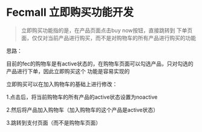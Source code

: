 Fecmall 立即购买功能开发
====================

> 立即购买功能指的是，在产品页面点击buy now按钮，直接跳转到
下单页面，仅仅对当前产品进行购买，而不是对购物车的所有产品进行购买的功能

思路：

目前的fec的购物车是有active状态的，在购物车页面可以勾选产品，只对勾选的产品进行下单，因此立即购买这个
功能是容易实现的

立即购买可以在加入购物车的基础上进行修改：

1.点击后，将当前购物车的所有产品的active状态设置为noactive

2.然后将产品加入购物车（加入购物车的这个产品是active状态）

3.跳转到支付页面（而不是购物车页面）


